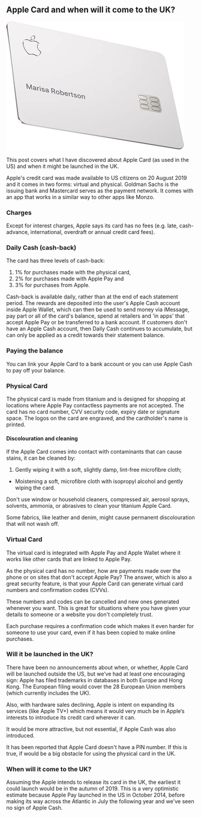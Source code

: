 <link rel='StyleSheet' href='css/pdf.css' type='text/css'>

## Apple Card and when will it come to the UK?

![](images/apple-card.jpg "Apple Card")

This post covers what I have discovered about Apple Card (as used in the US) and when it might be launched in the UK.

Apple's credit card was made available to US citizens on 20 August 2019 and it comes in two forms: virtual and physical. Goldman Sachs is the issuing bank and Mastercard serves as the payment network. It comes with an app that works in a similar way to other apps like Monzo.

### Charges

Except for interest charges, Apple says its card has no fees (e.g. late, cash-advance, international, overdraft or annual credit card fees).

### Daily Cash (cash-back)

The card has three levels of cash-back:

1. 1% for purchases made with the physical card,
2. 2% for purchases made with Apple Pay and 
3. 3% for purchases from Apple.

Cash-back is available daily, rather than at the end of each statement period. The rewards are deposited into the user's Apple Cash account inside Apple Wallet, which can then be used to send money via iMessage, pay part or all of the card's balance, spend at retailers and 'in apps' that accept Apple Pay or be transferred to a bank account. If customers don't have an Apple Cash account, then Daily Cash continues to accumulate, but can only be applied as a credit towards their statement balance.

### Paying the balance

You can link your Apple Card to a bank account or you can use Apple Cash to pay off your balance.

### Physical Card

The physical card is made from titanium and is designed for shopping at locations where Apple Pay contactless payments are not accepted. The card has no card number, CVV security code, expiry date or signature space. The logos on the card are engraved, and the cardholder's name is printed.

#### Discolouration and cleaning

If the Apple Card comes into contact with contaminants that can cause stains, it can be cleaned by:

1. Gently wiping it with a soft, slightly damp, lint-free microfibre cloth;
- Moistening a soft, microfibre cloth with isopropyl alcohol and gently wiping the card.

Don't use window or household cleaners, compressed air, aerosol sprays, solvents, ammonia, or abrasives to clean your titanium Apple Card.

Some fabrics, like leather and denim, might cause permanent discolouration that will not wash off.

### Virtual Card

The virtual card is integrated with Apple Pay and Apple Wallet where it works like other cards that are linked to Apple Pay.

As the physical card has no number, how are payments made over the phone or on sites that don't accept Apple Pay? The answer, which is also a great security feature, is that your Apple Card can generate virtual card numbers and confirmation codes (CVVs).

These numbers and codes can be cancelled and new ones generated whenever you want. This is great for situations where you have given your details to someone or a website you don't completely trust.

Each purchase requires a confirmation code which makes it even harder for someone to use your card, even if it has been copied to make online purchases.

### Will it be launched in the UK?

There have been no announcements about when, or whether, Apple Card will be launched outside the US, but we’ve had at least one encouraging sign: Apple has filed trademarks in databases in both Europe and Hong Kong. The European filing would cover the 28 European Union members (which currently includes the UK).

Also, with hardware sales declining, Apple is intent on expanding its services (like Apple TV+) which means it would very much be in Apple‘s interests to introduce its credit card wherever it can.

It would be more attractive, but not essential, if Apple Cash was also introduced.

It has been reported that Apple Card doesn't have a PIN number. If this is true, if would be a big obstacle for using the physical card in the UK.

### When will it come to the UK?

Assuming the Apple intends to release its card in the UK, the earliest it could launch would be in the autumn of 2019. This is a very optimistic estimate because Apple Pay launched in the US in October 2014, before making its way across the Atlantic in July the following year and we've seen no sign of Apple Cash.
